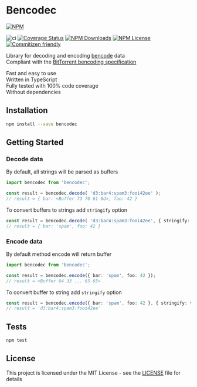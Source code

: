 # Bencodec

[![NPM](https://nodei.co/npm/bencodec.png)](https://npmjs.org/package/bencodec)

![ci](https://github.com/IvanSolomakhin/bencodec/workflows/ci/badge.svg)
[![Coverage Status](https://coveralls.io/repos/github/IvanSolomakhin/bencodec/badge.svg)](https://coveralls.io/github/IvanSolomakhin/bencodec)
[![NPM Downloads](https://img.shields.io/npm/dt/bencodec)](https://npmjs.org/package/bencodec)
[![NPM License](https://img.shields.io/npm/l/bencodec)](LICENSE.md)
[![Commitizen friendly](https://img.shields.io/badge/commitizen-friendly-brightgreen.svg)](http://commitizen.github.io/cz-cli/)

Library for decoding and encoding [bencode](https://en.wikipedia.org/wiki/Bencode) data  
Compliant with the [BitTorrent bencoding specification](https://wiki.theory.org/index.php/BitTorrentSpecification#Bencoding)

Fast and easy to use  
Written in TypeScript  
Fully tested with 100% code coverage  
Without dependencies  

## Installation

``` bash
npm install --save bencodec
```

## Getting Started

### Decode data

By default, all strings will be parsed as buffers

``` typescript
import bencodec from 'bencodec';

const result = bencodec.decode( 'd3:bar4:spam3:fooi42ee' );
// result = { bar: <Buffer 73 70 61 6d>, foo: 42 }
  ```

To convert buffers to strings add `stringify` option

  ``` typescript
  const result = bencodec.decode( 'd3:bar4:spam3:fooi42ee', { stringify: true } );
  // result = { bar: 'spam', foo: 42 }
  ```

### Encode data

By default method encode will return buffer

``` typescript
import bencodec from 'bencodec';

const result = bencodec.encode({ bar: 'spam', foo: 42 });  
// result = <Buffer 64 33 ... 65 65>
```

To convert buffer to string add `stringify` option

``` typescript
const result = bencodec.encode({ bar: 'spam', foo: 42 }, { stringify: true });
// result = 'd3:bar4:spam3:fooi42ee'
```

## Tests

``` bash
npm test
```

## License

This project is licensed under the MIT License - see the [LICENSE](LICENSE.md) file for details
